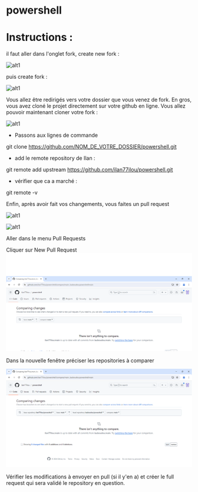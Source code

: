 # powershell

# Instructions :

il faut aller dans l'onglet fork, create new fork :

![alt1](./img/img1.png)

puis create fork :

![alt1](./img/img2.png)

Vous allez être redirigés vers votre dossier que vous venez de fork. En gros, vous avez cloné le projet directement sur votre github en ligne.
Vous allez pouvoir maintenant cloner votre fork :

![alt1](./img/img3.png)

- Passons aux lignes de commande

git clone https://github.com/NOM_DE_VOTRE_DOSSIER/powershell.git

- add le remote repository de Ilan :

 git remote add upstream https://github.com/ilan77ilou/powershell.git

- vérifier que ca a marché :

git remote -v

Enfin, après avoir fait vos changements, vous faites un pull request

![alt1](./img/img4.png)

![alt1](./img/img5.png)

Aller dans le menu Pull Requests

Cliquer sur New Pull Request
![alt1](./img/img6.png)

Dans la nouvelle fenêtre préciser les repositories à comparer 

![alt1](./img/img7.png)

Vérifier les modifications à envoyer en pull (si il y'en a) et créer le full request qui sera validé le repository en question.

